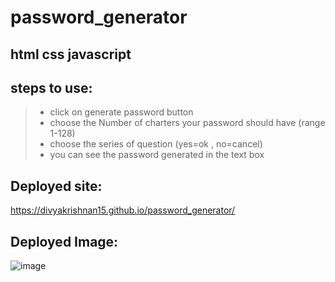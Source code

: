 # password_generator
## html css javascript

## steps to use:
> * click on generate password button
> * choose the Number of charters your password should have (range 1-128)
> * choose the series of question (yes=ok , no=cancel)
> * you can see the password generated in the text box




## Deployed site:
https://divyakrishnan15.github.io/password_generator/




## Deployed Image:
![image](https://user-images.githubusercontent.com/40469923/236698025-4c1079c3-f926-46c4-8c9a-84649933d377.png)
